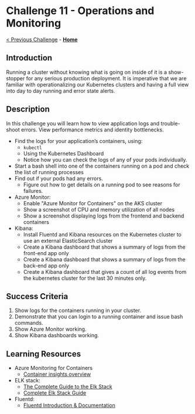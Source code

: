 # Challenge 11 - Operations and Monitoring

[< Previous Challenge](./Challenge-10.md) - **[Home](../README.md)**

## Introduction

Running a cluster without knowing what is going on inside of it is a show-stopper for any serious production deployment. It is imperative that we are familiar with operationalizing our Kubernetes clusters and having a full view into day to day running and error state alerts.

## Description

In this challenge you will learn how to view application logs and trouble-shoot errors. View performance metrics and identity bottlenecks.

- Find the logs for your application’s containers, using:
	- `kubectl`
	- Using the Kubernetes Dashboard
	- Notice how you can check the logs of any of your pods individually.
- Start a bash shell into one of the containers running on a pod and check the list of running processes
- Find out if your pods had any errors.
	- Figure out how to get details on a running pod to see reasons for failures.
- Azure Monitor:
	- Enable "Azure Monitor for Containers" on the AKS cluster
	- Show a screenshot of CPU and memory utilization of all nodes
	- Show a screenshot displaying logs from the frontend and backend containers
- Kibana:
	- Install Fluentd and Kibana resources on the Kubernetes cluster to use an external ElasticSearch cluster
	- Create a Kibana dashboard that shows a summary of logs from the front-end app only
	- Create a Kibana dashboard that shows a summary of logs from the back-end app only
	- Create a Kibana dashboard that gives a count of all log events from the kubernetes cluster for the last 30 minutes only.

## Success Criteria

1. Show logs for the containers running in your cluster.
2. Demonstrate that you can login to a running container and issue bash commands.
3. Show Azure Monitor working.
4. Show Kibana dashboards working.

## Learning Resources

- Azure Monitoring for Containers
    - [Container insights overview](https://docs.microsoft.com/en-us/azure/azure-monitor/insights/container-insights-overview)
- ELK stack:
    - [The Complete Guide to the Elk Stack](https://logz.io/learn/complete-guide-elk-stack)
    - [Complete Elk Stack Guide](https://logit.io/blog/post/elk-stack-guide)
- Fluentd:
    - [Fluentd Introduction & Documentation](https://docs.fluentd.org)